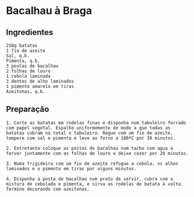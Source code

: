 # Bacalhau à Braga 

## Ingredientes

    250g batatas
    1 fio de azeite
    Sal, q.b.
    Pimenta, q.b.
    3 postas de bacalhau
    2 folhas de louro
    1 cebola laminada
    3 dentes de alho laminados
    1 pimento amarelo em tiras
    Azeitonas, q.b.

## Preparação

    1. Corte as batatas em rodelas finas e disponha num tabuleiro forrado com papel vegetal. Espalhe uniformemente de modo a que todas as batatas cubram na total o tabuleiro. Regue com um fio de azeite, tempere com sal e pimenta e leve ao forno a 180ºC por 30 minutos.
    
    2. Entretanto coloque as postas de bacalhau num tacho com agua a ferver juntamente com as folhas de louro e deixe cozer por 20 minutos.
     
    3. Numa frigideira com um fio de azeite refogue a cebola, os alhos laminados e o pimento em tiras por alguns minutos. 

    4. Disponha a posta de bacalhau num prato de servir, cubra com a mistura de cebolada e pimenta, e sirva as rodelas de batata à volta. Termine decorando com azeitonas.
